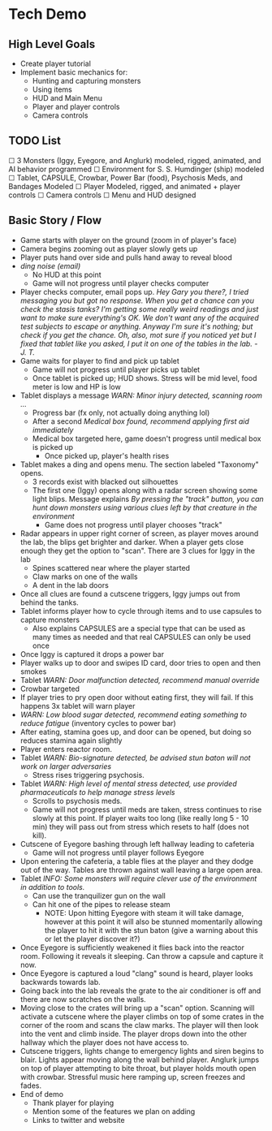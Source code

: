 # Tech Demo

## High Level Goals

* Create player tutorial
* Implement basic mechanics for:
    * Hunting and capturing monsters
    * Using items
    * HUD and Main Menu
    * Player and player controls
    * Camera controls

## TODO List

☐ 3 Monsters (Iggy, Eyegore, and Anglurk) modeled, rigged, animated, and AI behavior programmed
☐ Environment for S. S. Humdinger (ship) modeled
☐ Tablet, CAPSULE, Crowbar, Power Bar (food), Psychosis Meds, and Bandages Modeled
☐ Player Modeled, rigged, and animated + player controls
☐ Camera controls
☐ Menu and HUD designed

## Basic Story / Flow

* Game starts with player on the ground (zoom in of player's face)
* Camera begins zooming out as player slowly gets up
* Player puts hand over side and pulls hand away to reveal blood
* *ding noise (email)*
    * No HUD at this point
    * Game will not progress until player checks computer
* Player checks computer, email pops up. *Hey Gary you there?, I tried messaging you but got no response. When you get a chance can you check the stasis tanks? I'm getting some really weird readings and just want to make sure everything's OK. We don't want any of the acquired test subjects to escape or anything. Anyway I'm sure it's nothing; but check if you get the chance. Oh, also, mot sure if you noticed yet but I fixed that tablet like you asked, I put it on one of the tables in the lab. - J. T.*
* Game waits for player to find and pick up tablet
    * Game will not progress until player picks up tablet
    * Once tablet is picked up; HUD shows. Stress will be mid level, food meter is low and HP is low
* Tablet displays a message *WARN: Minor injury detected, scanning room ...*
    * Progress bar (fx only, not actually doing anything lol)
    * After a second *Medical box found, recommend applying first aid immediately*
    * Medical box targeted here, game doesn't progress until medical box is picked up
        * Once picked up, player's health rises
* Tablet makes a ding and opens menu. The section labeled "Taxonomy" opens. 
    * 3 records exist with blacked out silhouettes
    * The first one (Iggy) opens along with a radar screen showing some light blips. Message explains *By pressing the "track" button, you can hunt down monsters using various clues left by that creature in the environment*
        * Game does not progress until player chooses "track"
* Radar appears in upper right corner of screen, as player moves around the lab, the blips get brighter and darker. When a player gets close enough they get the option to "scan". There are 3 clues for Iggy in the lab
    * Spines scattered near where the player started
    * Claw marks on one of the walls
    * A dent in the lab doors
* Once all clues are found a cutscene triggers, Iggy jumps out from behind the tanks. 
* Tablet informs player how to cycle through items and to use capsules to capture monsters
    * Also explains CAPSULES are a special type that can be used as many times as needed and that real CAPSULES can only be used once
* Once Iggy is captured it drops a power bar
* Player walks up to door and swipes ID card, door tries to open and then smokes
* Tablet *WARN: Door malfunction detected, recommend manual override*
* Crowbar targeted
* If player tries to pry open door without eating first, they will fail. If this happens 3x tablet will warn player
* *WARN: Low blood sugar detected, recommend eating something to reduce fatigue* (inventory cycles to power bar)
* After eating, stamina goes up, and door can be opened, but doing so reduces stamina again slightly
* Player enters reactor room. 
* Tablet *WARN: Bio-signature detected, be advised stun baton will not work on larger adversaries*
    * Stress rises triggering psychosis.
* Tablet *WARN: High level of mental stress detected, use provided pharmaceuticals to help manage stress levels* 
    * Scrolls to psychosis meds.
    * Game will not progress until meds are taken, stress continues to rise slowly at this point. If player waits too long (like really long 5 - 10 min) they will pass out from stress which resets to half (does not kill).
* Cutscene of Eyegore bashing through left hallway leading to cafeteria
    * Game will not progress until player follows Eyegore
* Upon entering the cafeteria, a table flies at the player and they dodge out of the way. Tables are thrown against wall leaving a large open area.
* Tablet *INFO: Some monsters will require clever use of the environment in addition to tools.*
    * Can use the tranquilizer gun on the wall
    * Can hit one of the pipes to release steam
        * NOTE: Upon hitting Eyegore with steam it will take damage, however at this point it will also be stunned momentarily allowing the player to hit it with the stun baton (give a warning about this or let the player discover it?)
* Once Eyegore is sufficiently weakened it flies back into the reactor room. Following it reveals it sleeping. Can throw a capsule and capture it now.
* Once Eyegore is captured a loud "clang" sound is heard, player looks backwards towards lab.
* Going back into the lab reveals the grate to the air conditioner is off and there are now scratches on the walls. 
* Moving close to the crates will bring up a "scan" option. Scanning will activate a cutscene where the player climbs on top of some crates in the corner of the room and scans the claw marks. The player will then look into the vent and climb inside. The player drops down into the other hallway which the player does not have access to. 
* Cutscene triggers, lights change to emergency lights and siren begins to blair. Lights appear moving along the wall behind player. Anglurk jumps on top of player attempting to bite throat, but player holds mouth open with crowbar. Stressful music here ramping up, screen freezes and fades.
* End of demo
    * Thank player for playing
    * Mention some of the features we plan on adding
    * Links to twitter and website
    